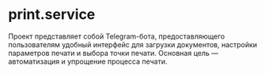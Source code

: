 # print.service
Проект представляет собой Telegram-бота, предоставляющего пользователям удобный интерфейс для загрузки документов, настройки параметров печати и выбора точки печати. Основная цель — автоматизация и упрощение процесса печати.

